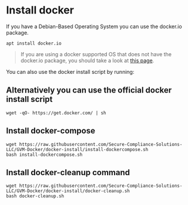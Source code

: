 # Install docker

If you have a Debian-Based Operating System you can use the docker.io package.
```console
apt install docker.io
```

> If you are using a docker supported OS that does not have the docker.io package, you should take a look at [this page](https://docs.docker.com/engine/install/).

You can also use the docker install script by running:


## Alternatively you can use the official docker install script

```
wget -qO- https://get.docker.com/ | sh
```

## Install docker-compose

```
wget https://raw.githubusercontent.com/Secure-Compliance-Solutions-LLC/GVM-Docker/docker-install/install-dockercompose.sh
bash install-dockercompose.sh
```


## Install docker-cleanup command

```
wget https://raw.githubusercontent.com/Secure-Compliance-Solutions-LLC/GVM-Docker/docker-install/docker-cleanup.sh
bash docker-cleanup.sh
```



